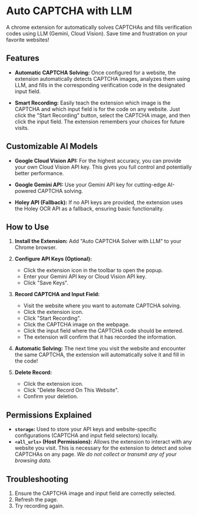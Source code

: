 # Auto CAPTCHA with LLM

A chrome extension for automatically solves CAPTCHAs and fills verification codes using LLM (Gemini, Cloud Vision). Save time and frustration on your favorite websites!


## Features

*   **Automatic CAPTCHA Solving:** Once configured for a website, the extension automatically detects CAPTCHA images, analyzes them using LLM, and fills in the corresponding verification code in the designated input field.

*   **Smart Recording:** Easily teach the extension which image is the CAPTCHA and which input field is for the code on any website. Just click the "Start Recording" button, select the CAPTCHA image, and then click the input field. The extension remembers your choices for future visits.

## Customizable AI Models
  *   **Google Cloud Vision API:** For the highest accuracy, you can provide your own Cloud Vision API key. This gives you full control and potentially better performance.

  *   **Google Gemini API:** Use your Gemini API key for cutting-edge AI-powered CAPTCHA solving.

  *   **Holey API (Fallback):** If no API keys are provided, the extension uses the Holey OCR API as a fallback, ensuring basic functionality.

## How to Use

1.  **Install the Extension:** Add "Auto CAPTCHA Solver with LLM" to your Chrome browser.

2.  **Configure API Keys (Optional):**
    *   Click the extension icon in the toolbar to open the popup.
    *   Enter your Gemini API key or Cloud Vision API key.
    *   Click "Save Keys".

3.  **Record CAPTCHA and Input Field:**
    *   Visit the website where you want to automate CAPTCHA solving.
    *   Click the extension icon.
    *   Click "Start Recording".
    *   Click the CAPTCHA image on the webpage.
    *   Click the input field where the CAPTCHA code should be entered.
    *   The extension will confirm that it has recorded the information.

4.  **Automatic Solving:** The next time you visit the website and encounter the same CAPTCHA, the extension will automatically solve it and fill in the code!

5.  **Delete Record:**
    *   Click the extension icon.
    *   Click "Delete Record On This Website".
    *   Confirm your deletion.

## Permissions Explained

*   **`storage`:** Used to store your API keys and website-specific configurations (CAPTCHA and input field selectors) locally.
*   **`<all_urls>` (Host Permissions):** Allows the extension to interact with any website you visit. This is necessary for the extension to detect and solve CAPTCHAs on any page. *We do not collect or transmit any of your browsing data.*

## Troubleshooting
1. Ensure the CAPTCHA image and input field are correctly selected.
2. Refresh the page.
3. Try recording again.
